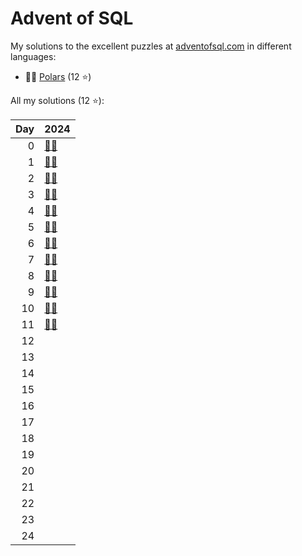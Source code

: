 # Advent of SQL

My solutions to the excellent puzzles at [adventofsql.com](http://adventofsql.com/) in different languages:

- 🐻‍❄️ [Polars](polars/) (12 ⭐)

All my solutions (12 ⭐):

|   Day | 2024                                                             |
|------:|:-----------------------------------------------------------------|
|     0 | [🐻‍❄️](polars/2024/00_the_great_christmas_analytics_crisis)        |
|     1 | [🐻‍❄️](polars/2024/01_santas_gift_list_parser)                     |
|     2 | [🐻‍❄️](polars/2024/02_santas_jumbled_letters)                      |
|     3 | [🐻‍❄️](polars/2024/03_the_greatest_christmas_dinner_ever)          |
|     4 | [🐻‍❄️](polars/2024/04_the_great_toy_tag_migration)                 |
|     5 | [🐻‍❄️](polars/2024/05_santas_production_dashboard)                 |
|     6 | [🐻‍❄️](polars/2024/06_making_presents_fairer)                      |
|     7 | [🐻‍❄️](polars/2024/07_santas_cartesian_elf_skill-matching_program) |
|     8 | [🐻‍❄️](polars/2024/08_the_great_north_pole_bureaucracy_bust)       |
|     9 | [🐻‍❄️](polars/2024/09_reindeer_training_records)                   |
|    10 | [🐻‍❄️](polars/2024/10_the_christmas_party_drinking_list)           |
|    11 | [🐻‍❄️](polars/2024/11_the_christmas_tree_famine)                   |
|    12 |                                                                  |
|    13 |                                                                  |
|    14 |                                                                  |
|    15 |                                                                  |
|    16 |                                                                  |
|    17 |                                                                  |
|    18 |                                                                  |
|    19 |                                                                  |
|    20 |                                                                  |
|    21 |                                                                  |
|    22 |                                                                  |
|    23 |                                                                  |
|    24 |                                                                  |
